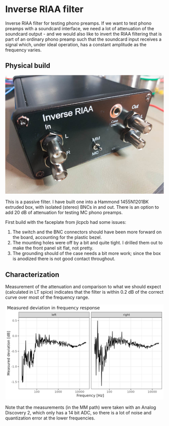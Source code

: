 #  Inverse RIAA filter

Inverse RIAA filter for testing phono preamps. If we want to test phono preamps with
a soundcard interface, we need a lot of attenuation of the soundcard output - and we
would also like to invert the RIAA filtering that is part of an ordinary phono 
preamp such that the soundcard input receives a signal which, under ideal operation,
has a constant amplitude as the frequency varies.


## Physical build

![Picture of assembled filter in a box](./graphics/iriaa-box.jpg)

This is a passive filter. I have built one into a Hammond 1455N1201BK extruded box,
with isolated (stereo) BNCs in and out. There is an option to add 20 dB of attenuation
for testing MC phono preamps.

First build with the faceplate from jlcpcb had some issues:

1. The switch and the BNC connectors should have been more forward on the board, accounting for the plastic bezel.
2. The mounting holes were off by a bit and quite tight. I drilled them out to make the front panel sit flat, not pretty.
3. The grounding should of the case needs a bit more work; since the box is anodized there is not good contact throughout.

## Characterization

Measurement of the attenuation and comparison to what we should expect (calculated
in LT spice) indicates that the filter is within 0.2 dB of the correct curve over
most of the frequency range.

![Measurements with Analog Discovery 2](./graphics/deviations.png)

Note that the measurements (in the MM path) were taken with an Analog Discovery
2, which only has a 14 bit ADC, so there is a lot of noise and quantization
error at the lower frequencies.